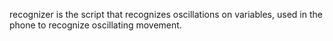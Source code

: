 recognizer is the script that recognizes oscillations on variables, used in the phone to recognize oscillating movement.